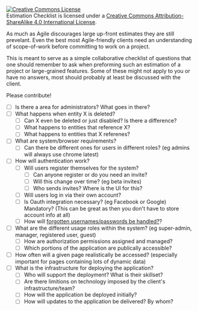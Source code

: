 <a rel="license" href="http://creativecommons.org/licenses/by-sa/4.0/"><img alt="Creative Commons License" style="border-width:0" src="https://i.creativecommons.org/l/by-sa/4.0/88x31.png" /></a><br /><span xmlns:dct="http://purl.org/dc/terms/" property="dct:title">Estimation Checklist</span> is licensed under a <a rel="license" href="http://creativecommons.org/licenses/by-sa/4.0/">Creative Commons Attribution-ShareAlike 4.0 International License</a>.

As much as Agile discourages large up-front estimates they are still prevelant. Even the best most Agile-friendly clients need an understanding of scope-of-work before committing to work on a project.

This is meant to serve as a simple collaborative checklist of questions that one should remember to ask when preforming such an estimation of a project or large-grained features. Some of these might not apply to you or have no answers, most should probably at least be discussed with the client.

Please contribute!

- [ ] Is there a area for administrators? What goes in there?
- [ ] What happens when entity X is deleted?
  - [ ] Can X even be deleted or just disabled? Is there a difference?
  - [ ] What happens to entities that reference X?
  - [ ] What happens to entities that X referenes?
- [ ] What are system/browser requirements? 
  - [ ] Can there be different ones for users in different roles? (eg admins will always use chrome latest)
- [ ] How will authentication work?
  - [ ] Will users register themselves for the system?
    - [ ] Can anyone register or do you need an invite?
    - [ ] Will this change over time? (eg beta invites)
    - [ ] Who sends invites? Where is the UI for this?
  - [ ] Will users log in via their own account?
  - [ ] Is Oauth integration necessary? (eg Facebook or Google) Mandatory? (This can be great as then you don't have to store account info at all)
  - [ ] How will [forgotten usernames/passwords be handled?](http://www.troyhunt.com/2012/05/everything-you-ever-wanted-to-know.html)?
- [ ] What are the different usage roles within the system? (eg super-admin, manager, registered user, guest) 
  - [ ] How are authorization permissions assigned and managed?
  - [ ] Which portions of the application are publically accessible?
- [ ] How often will a given page realistically be accessed? (especially important for pages containing lots of dynamic data)
- [ ] What is the infrastructure for deploying the application?
  - [ ] Who will support the deployment? What is their skillset?
  - [ ] Are there limitions on technology imposed by the client's infrastructure/team?
  - [ ] How will the application be deployed initially?
  - [ ] How will updates to the application be delivered? By whom?
